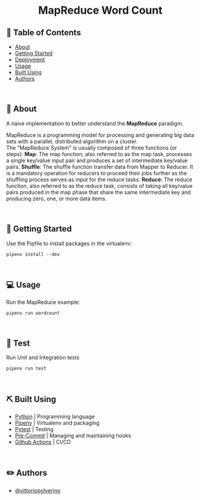 <h1 align="center">MapReduce Word Count</h1>

## 📝 Table of Contents

- [About](#about)
- [Getting Started](#getting_started)
- [Deployment](#deployment)
- [Usage](#usage)
- [Built Using](#built_using)
- [Authors](#authors)

<br />

## 🧐 About <a name = "about"></a>
A naive implementation to better understand the **MapReduce** paradigm.

MapReduce is a programming model for processing and generating big data sets with a parallel, distributed algorithm on a cluster.
<br />
The "MapReduce System" is usually composed of three functions (or steps):
**Map**: The map function, also referred to as the map task, processes a single key/value input pair and produces a set of intermediate key/value pairs.
**Shuffle**: The shuffle function transfer data from Mapper to Reducer. It is a mandatory operation for reducers to proceed their jobs further as the shuffling process serves as input for the reduce tasks.
**Reduce**: The reduce function, also referred to as the reduce task, consists of taking all key/value pairs produced in the map phase that share the same intermediate key and producing zero, one, or more data items.

<br />

## 🏁 Getting Started <a name = "getting_started"></a>

Use the Pipfile to install packages in the virtualenv:

```
pipenv install --dev
```

<br />

## 💻 Usage <a name="usage"></a>
Run the MapReduce example:
```
pipenv run wordcount
```

<br />

## 🐛 Test <a name = "deployment"></a>
Run Unit and Integration tests
```
pipenv run test
```

<br />

## ⛏️ Built Using <a name = "built_using"></a>
- [Python](https://www.python.org/) | Programming language
- [Pipenv](https://pipenv.pypa.io/en/latest/) | Virtualenv and  packaging
- [Pytest](https://docs.pytest.org/en/7.1.x/) | Testing
- [Pre-Commit]() | Managing and maintaining hooks
- [Github Actions](https://github.com/features/actions) | CI/CD

<br />

## ✏️ Authors <a name = "authors"></a>

- [@vittoriopolverino](https://github.com/vittoriopolverino)
